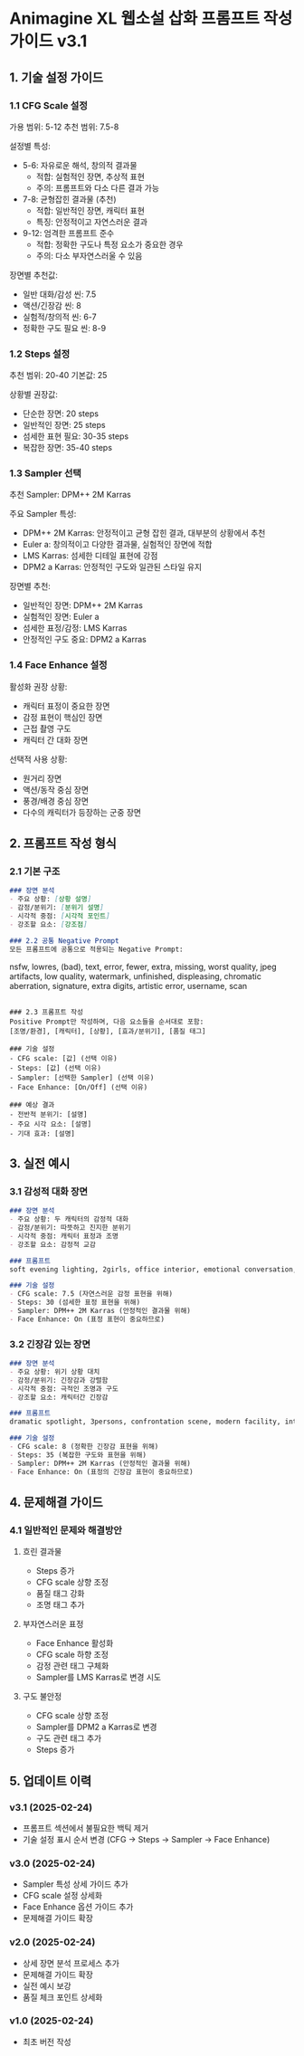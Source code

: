 # Animagine XL 웹소설 삽화 프롬프트 작성 가이드 v3.1

## 1. 기술 설정 가이드

### 1.1 CFG Scale 설정
가용 범위: 5-12
추천 범위: 7.5-8

설정별 특성:
- 5-6: 자유로운 해석, 창의적 결과물
  - 적합: 실험적인 장면, 추상적 표현
  - 주의: 프롬프트와 다소 다른 결과 가능
- 7-8: 균형잡힌 결과물 (추천)
  - 적합: 일반적인 장면, 캐릭터 표현
  - 특징: 안정적이고 자연스러운 결과
- 9-12: 엄격한 프롬프트 준수
  - 적합: 정확한 구도나 특정 요소가 중요한 경우
  - 주의: 다소 부자연스러울 수 있음

장면별 추천값:
- 일반 대화/감성 씬: 7.5
- 액션/긴장감 씬: 8
- 실험적/창의적 씬: 6-7
- 정확한 구도 필요 씬: 8-9

### 1.2 Steps 설정
추천 범위: 20-40
기본값: 25

상황별 권장값:
- 단순한 장면: 20 steps
- 일반적인 장면: 25 steps
- 섬세한 표현 필요: 30-35 steps
- 복잡한 장면: 35-40 steps

### 1.3 Sampler 선택
추천 Sampler: DPM++ 2M Karras

주요 Sampler 특성:
- DPM++ 2M Karras: 안정적이고 균형 잡힌 결과, 대부분의 상황에서 추천
- Euler a: 창의적이고 다양한 결과물, 실험적인 장면에 적합
- LMS Karras: 섬세한 디테일 표현에 강점
- DPM2 a Karras: 안정적인 구도와 일관된 스타일 유지

장면별 추천:
- 일반적인 장면: DPM++ 2M Karras
- 실험적인 장면: Euler a
- 섬세한 표정/감정: LMS Karras
- 안정적인 구도 중요: DPM2 a Karras

### 1.4 Face Enhance 설정
활성화 권장 상황:
- 캐릭터 표정이 중요한 장면
- 감정 표현이 핵심인 장면
- 근접 촬영 구도
- 캐릭터 간 대화 장면

선택적 사용 상황:
- 원거리 장면
- 액션/동작 중심 장면
- 풍경/배경 중심 장면
- 다수의 캐릭터가 등장하는 군중 장면

## 2. 프롬프트 작성 형식

### 2.1 기본 구조
```markdown
### 장면 분석
- 주요 상황: [상황 설명]
- 감정/분위기: [분위기 설명]
- 시각적 중점: [시각적 포인트]
- 강조할 요소: [강조점]

### 2.2 공통 Negative Prompt
모든 프롬프트에 공통으로 적용되는 Negative Prompt:
```
nsfw, lowres, (bad), text, error, fewer, extra, missing, worst quality, jpeg artifacts, low quality, watermark, unfinished, displeasing, chromatic aberration, signature, extra digits, artistic error, username, scan
```

### 2.3 프롬프트 작성
Positive Prompt만 작성하며, 다음 요소들을 순서대로 포함:
[조명/환경], [캐릭터], [상황], [효과/분위기], [품질 태그]

### 기술 설정
- CFG scale: [값] (선택 이유)
- Steps: [값] (선택 이유)
- Sampler: [선택한 Sampler] (선택 이유)
- Face Enhance: [On/Off] (선택 이유)

### 예상 결과
- 전반적 분위기: [설명]
- 주요 시각 요소: [설명]
- 기대 효과: [설명]
```

## 3. 실전 예시

### 3.1 감성적 대화 장면
```markdown
### 장면 분석
- 주요 상황: 두 캐릭터의 감정적 대화
- 감정/분위기: 따뜻하고 진지한 분위기
- 시각적 중점: 캐릭터 표정과 조명
- 강조할 요소: 감정적 교감

### 프롬프트
soft evening lighting, 2girls, office interior, emotional conversation, gentle expressions, warm atmosphere, depth of field, masterpiece, best quality, very aesthetic

### 기술 설정
- CFG scale: 7.5 (자연스러운 감정 표현을 위해)
- Steps: 30 (섬세한 표정 표현을 위해)
- Sampler: DPM++ 2M Karras (안정적인 결과물 위해)
- Face Enhance: On (표정 표현이 중요하므로)
```

### 3.2 긴장감 있는 장면
```markdown
### 장면 분석
- 주요 상황: 위기 상황 대치
- 감정/분위기: 긴장감과 강렬함
- 시각적 중점: 극적인 조명과 구도
- 강조할 요소: 캐릭터간 긴장감

### 프롬프트
dramatic spotlight, 3persons, confrontation scene, modern facility, intense expressions, dynamic angle, masterpiece, best quality, very aesthetic

### 기술 설정
- CFG scale: 8 (정확한 긴장감 표현을 위해)
- Steps: 35 (복잡한 구도와 표현을 위해)
- Sampler: DPM++ 2M Karras (안정적인 결과물 위해)
- Face Enhance: On (표정의 긴장감 표현이 중요하므로)
```

## 4. 문제해결 가이드

### 4.1 일반적인 문제와 해결방안
1. 흐린 결과물
   - Steps 증가
   - CFG scale 상향 조정
   - 품질 태그 강화
   - 조명 태그 추가

2. 부자연스러운 표정
   - Face Enhance 활성화
   - CFG scale 하향 조정
   - 감정 관련 태그 구체화
   - Sampler를 LMS Karras로 변경 시도

3. 구도 불안정
   - CFG scale 상향 조정
   - Sampler를 DPM2 a Karras로 변경
   - 구도 관련 태그 추가
   - Steps 증가

## 5. 업데이트 이력

### v3.1 (2025-02-24)
- 프롬프트 섹션에서 불필요한 백틱 제거
- 기술 설정 표시 순서 변경 (CFG → Steps → Sampler → Face Enhance)

### v3.0 (2025-02-24)
- Sampler 특성 상세 가이드 추가
- CFG scale 설정 상세화
- Face Enhance 옵션 가이드 추가
- 문제해결 가이드 확장

### v2.0 (2025-02-24)
- 상세 장면 분석 프로세스 추가
- 문제해결 가이드 확장
- 실전 예시 보강
- 품질 체크 포인트 상세화

### v1.0 (2025-02-24)
- 최초 버전 작성